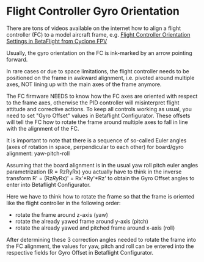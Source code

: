 # Flight Controller Gyro Orientation

There are tons of videos available on the internet how to align a flight controller (FC) to a model aircraft frame, e.g. [Flight Controller Orientation Settings in BetaFlight from Cyclone FPV](https://youtu.be/W-a7qCkV8SE)

Usually, the gyro orientation on the FC is ink-marked by an arrow pointing forward.

In rare cases or due to space limitations, the flight controller needs to be positioned on the frame in awkward alignment, i.e. pivoted around multiple axes, NOT lining up with the main axes of the frame anymore.

The FC firmware NEEDS to know how the FC axes are oriented with respect to the frame axes, otherwise the PID controller will misinterpret flight attitude and corrective actions. To keep all controls working as usual, you need to set "Gyro Offset" values in Betaflight Configurator. These offsets will tell the FC how to rotate the frame around multiple axes to fall in line with the alignment of the FC.

It is important to note that there is a sequence of so-called Euler angles (axes of rotation in space, perpendicular to each other) for board/gyro alignment: yaw-pitch-roll

Assuming that the board alignment is in the usual yaw roll pitch euler angles parametrization (R = RzRyRx) you actually have to think in the inverse transform R' = (Rz*Ry*Rx)' = Rx'*Ry'*Rz' to obtain the Gyro Offset angles to enter into Betaflight Configurator.

Here we have to think how to rotate the frame so that the frame is oriented like the flight controller in the following order:

- rotate the frame around z-axis (yaw)
- rotate the already yawed frame around y-axis (pitch)
- rotate the already yawed and pitched frame around x-axis (roll)

After determining these 3 correction angles needed to rotate the frame into the FC alignment, the values for yaw, pitch and roll can be entered into the respective fields for Gyro Offset in Betaflight Configurator.
